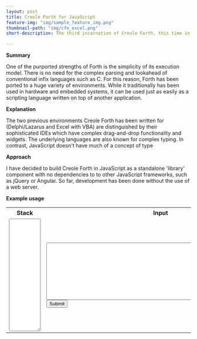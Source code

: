 ```yaml
---
layout: post
title: Creole Forth for JavaScript 
feature-img: "img/sample_feature_img.png"
thumbnail-path: "img/cfe_excel.png"
short-description: The third incarnation of Creole Forth, this time in JavaScript .

---
```


<strong>Summary</strong>

One of the purported strengths of Forth is the simplicity of its execution model. There is no need for the complex parsing and lookahead of conventional infix languages such as C. For this reason, Forth has been ported to a huge variety of environments. While it traditionally has been used in hardware and embedded systems, it can be used just as easily as a scripting language written on top of another application.  

<strong>Explanation</strong>

The two previous environments Creole Forth has been written for (Delphi/Lazarus and Excel with VBA) are distinguished by their sophisticated IDEs which have complex drag-and-drop functionality and widgets. The underlying languages are
also known for complex typing. In contrast, JavaScript doesn't have much of a concept of type

<strong>Approach</strong> 

I have decided to build Creole Forth in JavaScript as a standalone 'library' component with no dependencies to to other JavaScript frameworks, such as jQuery or Angular. So far, development has been done without the use of a web server.  

<strong>Example usage</strong>

<body>
<table>
    <tr>
    <th>Stack</th><th>Input</th>
    </tr>
    <tr>
        <td><textarea id="DataStack" rows="20" cols="8"></textarea></td>
        <td><textarea id="Input" rows="10" cols="75"></textarea>
            <br /><button class="button" onclick="cfjsSubmit()">Submit</button>
        </td>
    </tr>
</table>

